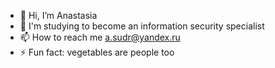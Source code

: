 - 👋 Hi, I’m Anastasia
- 🌱 I'm studying to become an information security specialist
- 📫 How to reach me a.sudr@yandex.ru
- ⚡ Fun fact: vegetables are people too

